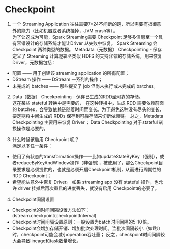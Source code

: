 # Checkpoint
1. 一个 Streaming Application 往往需要7*24不间断的跑，所以需要有抵御意外的能力（比如机器或者系统挂掉，JVM crash等）。  
为了让这成为可能，Spark Streaming需要 Checkpoint 足够多信息至一个具有容错设计的存储系统才能让Driver 从失败中恢复。
Spark Streaming 会 Checkpoint 两种类型的数据。
Metadata（元数据） Checkpointing - 保存定义了 Streaming 计算逻辑至类似 HDFS 的支持容错的存储系统。用来恢复 Driver，元数据包括：
 *	配置 —— 用于创建该 streaming application 的所有配置；
 *	DStream 操作 —— DStream 一系列的操作；
 *	未完成的 batches —— 那些提交了 job 但尚未执行或未完成的 batches。
 
2. Data（数据） Checkpointing - 保存已生成的RDD至可靠的存储。  
这在某些 stateful 转换中是需要的，
在这种转换中，生成 RDD 需要依赖前面的 batches，会导致依赖链随着时间而变长。为了避免这种没有尽头的变长，要定期将中间生成的 RDDs 保存到可靠存储来切断依赖链。
总之，Metadata Checkpointing 主要用来恢复 Driver； Data Checkpointing 对于stateful 转换操作是必要的。

3. 什么时候该启用 Checkpoint 呢？  
满足以下任一条件：
 *	使用了有状态的transformation操作——比如updateStateByKey（强制），或者reduceByKeyAndWindow操作（非强制），被使用了，那么Checkpoint目录要求是必须提供的，也就是必须开启Checkpoint机制，从而进行周期性的RDD Checkpoint；
 *	希望能从意外中恢复 Driver。
如果 streaming app 没有 stateful 操作，也允许 driver 挂掉后再次重启的进度丢失，就没有启用 Checkpoint的必要了。

4. Checkpoint间隔设置  
* Checkpoint的时间间隔设置方法如下：  
  dstream.checkpoint(checkpointInterval)  
* Checkpoint时间间隔设置原则：一般设置为batch时间间隔的5-10倍。  
* Checkpoint会增加存储开销、增加批次处理时间。当批次间隔较小（如1秒）时，checkpoint可能会减小operation吞吐量；
反之，checkpoint时间间隔较大会导致lineage和task数量增长。  


